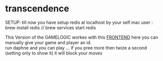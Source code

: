 # transcendence

SETUP: till now you have setup redis at  localhost by your self 
mac user : brew install redis // brew services start redis

 
This Version of the GAMELOGIC workes with this [FRONTEND](./src/frontend/pong_test.html)
here you can manually give your game and player an id.   
run daphne and you can play ... if you pree more then twize a second (setting only to show it) it will block your moves  
